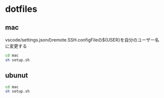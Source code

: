 # dotfiles

## mac
vscode/settings.jsonのremote.SSH.configFileの${USER}を自分のユーザー名に変更する
```bash
cd mac
sh setup.sh
```

## ubunut
```bash
cd mac
sh setup.sh
```
